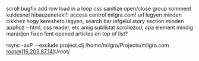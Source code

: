 scroll bugfix
add row load in a loop
css sanitize
open/close group
komment kuldesnel hibauzenetek!!!
access control milgra.com!
url legyen minden cikkhez hogy keresheto legyen, search bar lefgelul
story section minden apphoz - html, css reader, etc
amig sublistat scrollozod, apa element mindig maradjon fixen fent
opened articles on top of list?

rsync -avP --exclude project.clj /home/milgra/Projects/milgra.com root@116.203.87.141:/root/ 